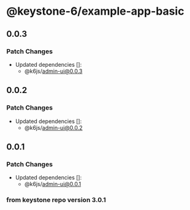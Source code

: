 # @keystone-6/example-app-basic

## 0.0.3

### Patch Changes

- Updated dependencies []:
  - @k6js/admin-ui@0.0.3

## 0.0.2

### Patch Changes

- Updated dependencies []:
  - @k6js/admin-ui@0.0.2

## 0.0.1

### Patch Changes

- Updated dependencies []:
  - @k6js/admin-ui@0.0.1

### from keystone repo version 3.0.1
